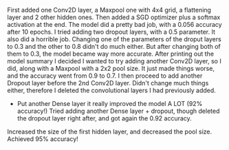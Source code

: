 First added one Conv2D layer, a Maxpool one with 4x4 grid, a flattening layer and 2 other hidden ones.
Then added a SGD optimizer plus a softmax activation at the end. 
The model did a pretty bad job, with a 0.056 accuracy after 10 epochs.
I tried adding two dropout layers, with a 0.5 parameter. It also did a horrible job.
Changing one of the parameters of the droput layers to 0.3 and the other to 0.8 didn't do much either. But after changing both of them to 0.3, the model became way more accurate.
After printing out the model summary I decided I wanted to try adding another Conv2D layer, so I did, along with a Maxpool with a 2x2 pool size.
It just made things worse, and the accuracy went from 0.9 to 0.7.
I then proceed to add another Dropout layer before the 2nd Conv2D layer.
Didn't change much things either, therefore I deleted the convolutional layers I had previously added. 
+ Put another Dense layer 
it really improved the model A LOT (92% accuracy!)
Tried adding another Dense layer + dropout, though deleted the dropout layer right after, and got again the 0.92 accuracy.

Increased the size of the first hidden layer, and decreased the pool size.
Achieved 95% accuracy! 

 




